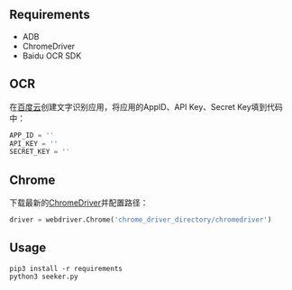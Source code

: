 ## Requirements

+ ADB
+ ChromeDriver
+ Baidu OCR SDK

## OCR
在[百度云](https://console.bce.baidu.com/)创建文字识别应用，将应用的AppID、API Key、Secret Key填到代码中：
```py
APP_ID = ''
API_KEY = ''
SECRET_KEY = ''
```

## Chrome
下载最新的[ChromeDriver](https://sites.google.com/a/chromium.org/chromedriver/)并配置路径：
```py
driver = webdriver.Chrome('chrome_driver_directory/chromedriver')
```

## Usage

    pip3 install -r requirements
    python3 seeker.py
